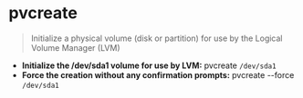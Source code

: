 # pvcreate
> Initialize a physical volume (disk or partition) for use by the Logical Volume Manager (LVM)
- **Initialize the /dev/sda1 volume for use by LVM:**
pvcreate `/dev/sda1`
- **Force the creation without any confirmation prompts:**
pvcreate --force `/dev/sda1`
